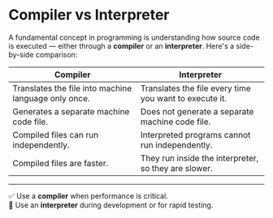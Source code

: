 # Compiler vs Interpreter

A fundamental concept in programming is understanding how source code is executed — either through a **compiler** or an **interpreter**. Here's a side-by-side comparison:

| **Compiler** | **Interpreter** |
|--------------|------------------|
| Translates the file into machine language only once. | Translates the file every time you want to execute it. |
| Generates a separate machine code file. | Does not generate a separate machine code file. |
| Compiled files can run independently. | Interpreted programs cannot run independently. |
| Compiled files are faster. | They run inside the interpreter, so they are slower. |

---

✅ Use a **compiler** when performance is critical.  
🔄 Use an **interpreter** during development or for rapid testing.

